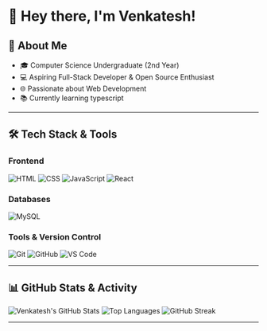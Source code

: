 # 👋 Hey there, I'm Venkatesh!


## 🚀 About Me

- 🎓 Computer Science Undergraduate (2nd Year)
- 💻 Aspiring Full-Stack Developer & Open Source Enthusiast
- 🌐 Passionate about Web Development
- 📚 Currently learning typescript

---

## 🛠️ Tech Stack & Tools

### Frontend
![HTML](https://img.shields.io/badge/-HTML5-E34F26?style=flat&logo=html5&logoColor=white)
![CSS](https://img.shields.io/badge/-CSS3-1572B6?style=flat&logo=css3)
![JavaScript](https://img.shields.io/badge/-JavaScript-F7DF1E?style=flat&logo=javascript&logoColor=black)
![React](https://img.shields.io/badge/-React-61DAFB?style=flat&logo=react&logoColor=black)

### Databases
![MySQL](https://img.shields.io/badge/-MySQL-4479A1?style=flat&logo=mysql&logoColor=white)

### Tools & Version Control
![Git](https://img.shields.io/badge/-Git-F05032?style=flat&logo=git&logoColor=white)
![GitHub](https://img.shields.io/badge/-GitHub-181717?style=flat&logo=github)
![VS Code](https://img.shields.io/badge/-VS%20Code-007ACC?style=flat&logo=visual-studio-code)

---

## 📊 GitHub Stats & Activity

![Venkatesh's GitHub Stats](https://github-readme-stats.vercel.app/api?username=venkatesh0029&show_icons=true&theme=radical)
![Top Languages](https://github-readme-stats.vercel.app/api/top-langs/?username=venkatesh0029&layout=compact&theme=radical)
![GitHub Streak](https://github-readme-streak-stats.herokuapp.com/?user=venkatesh0029&theme=radical)

---





